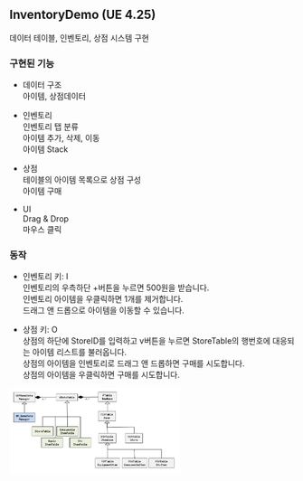 ## InventoryDemo (UE 4.25)
데이터 테이블, 인벤토리, 상점 시스템 구현

### 구현된 기능
* 데이터 구조 <br/>
  아이템, 상점데이터<br/>

* 인벤토리<br/>
  인벤토리 탭 분류 <br/>
  아이템 추가, 삭제, 이동 <br/>
  아이템 Stack <br/>

* 상점<br/>
  테이블의 아이템 목록으로 상점 구성 <br/> 
  아이템 구매 <br/>

* UI <br/>
  Drag & Drop <br/>
  마우스 클릭 <br/>

### 동작
* 인벤토리 키: I <br/>
  인벤토리의 우측하단 +버튼을 누르면 500원을 받습니다. <br/>
  인벤토리 아이템을 우클릭하면 1개를 제거합니다. <br/>
  드래그 앤 드롭으로 아이템을 이동할 수 있습니다. <br/>

* 상점 키: O <br/>
  상점의 하단에 StoreID를 입력하고 v버튼을 누르면 StoreTable의 행번호에 대응되는 아이템 리스트를 불러옵니다. <br/>
  상점의 아이템을 인벤토리로 드래그 앤 드롭하면 구매를 시도합니다. <br/>
  상점의 아이템을 우클릭하면 구매를 시도합니다. <br/>

<img src="https://github.com/chaeSY/InventoryDemo/blob/main/Image/Table,GameDataManager.PNG?raw=true" width="60%" height="60%" title=""></img><br/>

